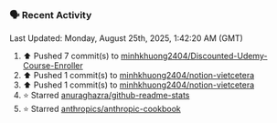 ### 🗣 Recent Activity

<!--RECENT_ACTIVITY:last_update-->
Last Updated: Monday, August 25th, 2025, 1:42:20 AM (GMT)
<!--RECENT_ACTIVITY:last_update_end-->
<!--RECENT_ACTIVITY:start-->
1. ⬆️ Pushed 7 commit(s) to [minhkhuong2404/Discounted-Udemy-Course-Enroller](https://github.com/minhkhuong2404/Discounted-Udemy-Course-Enroller)<br>
2. ⬆️ Pushed 1 commit(s) to [minhkhuong2404/notion-vietcetera](https://github.com/minhkhuong2404/notion-vietcetera)<br>
3. ⬆️ Pushed 1 commit(s) to [minhkhuong2404/notion-vietcetera](https://github.com/minhkhuong2404/notion-vietcetera)<br>
4. ⭐ Starred [anuraghazra/github-readme-stats](https://github.com/anuraghazra/github-readme-stats)<br>
5. ⭐ Starred [anthropics/anthropic-cookbook](https://github.com/anthropics/anthropic-cookbook)<br>
<!--RECENT_ACTIVITY:end-->

